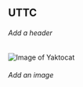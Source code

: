 ## UTTC

###### Add a header

![Image of Yaktocat](https://octodex.github.com/images/yaktocat.png)

###### Add an image
